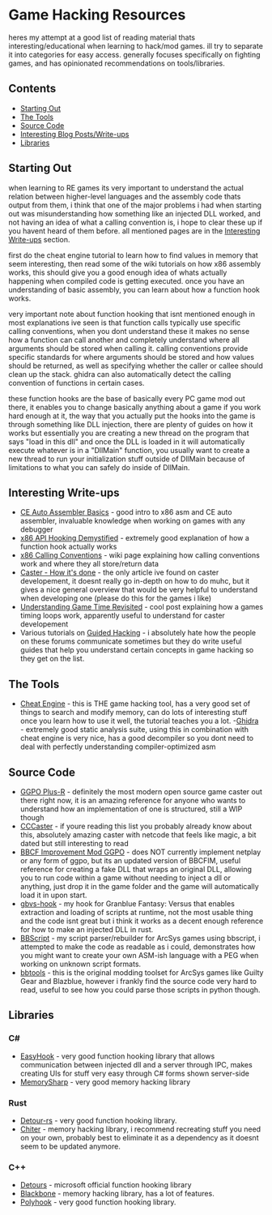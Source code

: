 # Game Hacking Resources
heres my attempt at a good list of reading material thats interesting/educational when learning to hack/mod games. ill try to separate it into categories for easy access. generally focuses specifically on fighting games, and has opinionated recommendations on tools/libraries.

## Contents
- [Starting Out](#starting-out)
- [The Tools](#the-tools)
- [Source Code](#source-code)
- [Interesting Blog Posts/Write-ups](#interesting-write-ups)
- [Libraries](#libraries)

## Starting Out
when learning to RE games its very important to understand the actual relation between higher-level languages and the assembly code thats output from them, i think that one of the major problems i had when starting out was misunderstanding how something like an injected DLL worked, and not having an idea of what a calling convention is, i hope to clear these up if you havent heard of them before. all mentioned pages are in the [Interesting Write-ups](#interesting-write-ups) section.

first do the cheat engine tutorial to learn how to find values in memory that seem interesting, then read some of the wiki tutorials on how x86 assembly works, this should give you a good enough idea of whats actually happening when compiled code is getting executed. once you have an understanding of basic assembly, you can learn about how a function hook works.

very important note about function hooking that isnt mentioned enough in most explanations ive seen is that function calls typically use specific calling conventions, when you dont understand these it makes no sense how a function can call another and completely understand where all arguments should be stored when calling it. calling conventions provide specific standards for where arguments should be stored and how values should be returned, as well as specifying whether the caller or callee should clean up the stack. ghidra can also automatically detect the calling convention of functions in certain cases.

these function hooks are the base of basically every PC game mod out there, it enables you to change basically anything about a game if you work hard enough at it, the way that you actually put the hooks into the game is through something like DLL injection, there are plenty of guides on how it works but essentially you are creating a new thread on the program that says "load in this dll" and once the DLL is loaded in it will automatically execute whatever is in a "DllMain" function, you usually want to create a new thread to run your initialization stuff outside of DllMain because of limitations to what you can safely do inside of DllMain.

## Interesting Write-ups
- [CE Auto Assembler Basics](https://wiki.cheatengine.org/index.php?title=Tutorials:Auto_Assembler:Basics) - good intro to x86 asm and CE auto assembler, invaluable knowledge when working on games with any debugger
- [x86 API Hooking Demystified](http://jbremer.org/x86-api-hooking-demystified/) - extremely good explanation of how a function hook actually works
- [x86 Calling Conventions](https://en.wikipedia.org/wiki/X86_calling_conventions) - wiki page explaining how calling conventions work and where they all store/return data
- [Caster - How it's done](https://web.archive.org/web/20180807055016/http://mizuumi.net/2010/11/08/caster-how-its-done/) - the only article ive found on caster developement, it doesnt really go in-depth on how to do muhc, but it gives a nice general overview that would be very helpful to understand when developing one (please do this for the games i like)
- [Understanding Game Time Revisited](https://walbourn.github.io/understanding-game-time-revisited/) - cool post explaining how a games timing loops work, apparently useful to understand for caster developement
- Various tutorials on [Guided Hacking](https://guidedhacking.com/) - i absolutely hate how the people on these forums communicate sometimes but they do write useful guides that help you understand certain concepts in game hacking so they get on the list.

## The Tools
- [Cheat Engine](https://cheatengine.org/) - this is THE game hacking tool, has a very good set of things to search and modify memory, can do lots of interesting stuff once you learn how to use it well, the tutorial teaches you a lot.
-[Ghidra](https://ghidra-sre.org/) - extremely good static analysis suite, using this in combination with cheat engine is very nice, has a good decompiler so you dont need to deal with perfectly understanding compiler-optimized asm

## Source Code
- [GGPO Plus-R](https://github.com/adanducci/GGPOPLUSR) - definitely the most modern open source game caster out there right now, it is an amazing reference for anyone who wants to understand how an implementation of one is structured, still a WIP though
- [CCCaster](https://github.com/NotMadscientist/CCCaster/) - if youre reading this list you probably already know about this, absolutely amazing caster with netcode that feels like magic, a bit dated but still interesting to read
- [BBCF Improvement Mod GGPO](https://github.com/GrimFlash/BBCF-Improvement-Mod-GGPO) - does NOT currently implement netplay or any form of ggpo, but its an updated version of BBCFIM, useful reference for creating a fake DLL that wraps an original DLL, allowing you to run code within a game without needing to inject a dll or anything, just drop it in the game folder and the game will automatically load it in upon start.
- [gbvs-hook](https://github.com/super-continent/gbvs-hook) - my hook for Granblue Fantasy: Versus that enables extraction and loading of scripts at runtime, not the most usable thing and the code isnt great but i think it works as a decent enough reference for how to make an injected DLL in rust.
- [BBScript](https://github.com/super-continent/bbscript) - my script parser/rebuilder for ArcSys games using bbscript, i attempted to make the code as readable as i could, demonstrates how you might want to create your own ASM-ish language with a PEG when working on unknown script formats.
- [bbtools](https://github.com/dantarion/bbtools) - this is the original modding toolset for ArcSys games like Guilty Gear and Blazblue, however i frankly find the source code very hard to read, useful to see how you could parse those scripts in python though.

## Libraries
### C#
- [EasyHook](https://easyhook.github.io/) - very good function hooking library that allows communication between injected dll and a server through IPC, makes creating UIs for stuff very easy through C# forms shown server-side
- [MemorySharp](https://github.com/ZenLulz/MemorySharp) - very good memory hacking library

### Rust
- [Detour-rs](https://github.com/darfink/detour-rs) - very good function hooking library.
- [Chiter](https://github.com/FabianB1998/chiter-old) - memory hacking library, i recommend recreating stuff you need on your own, probably best to eliminate it as a dependency as it doesnt seem to be updated anymore.

### C++
- [Detours](https://github.com/Microsoft/Detours) - microsoft official function hooking library
- [Blackbone](https://github.com/DarthTon/Blackbone) - memory hacking library, has a lot of features.
- [Polyhook](https://github.com/stevemk14ebr/PolyHook) - very good function hooking library.

